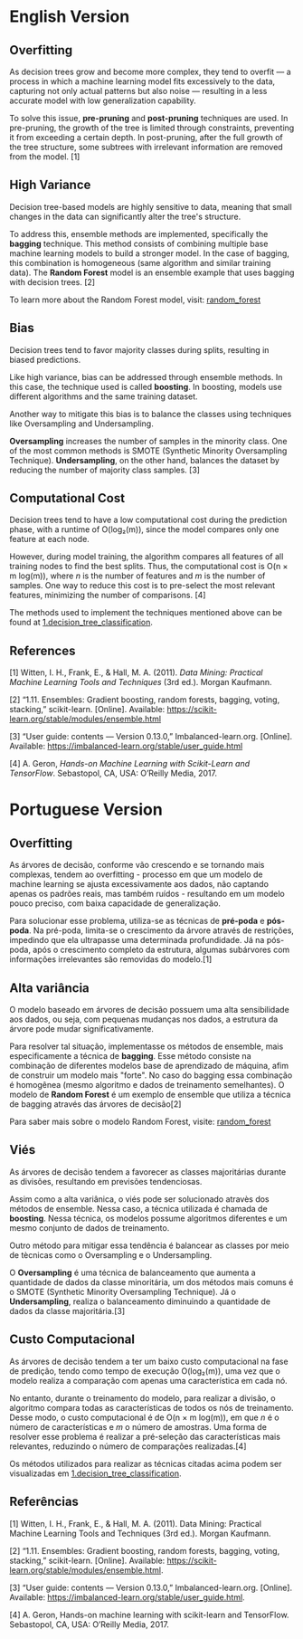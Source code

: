 # English Version

## Overfitting

As decision trees grow and become more complex, they tend to overfit — a process in which a machine learning model fits excessively to the data, capturing not only actual patterns but also noise — resulting in a less accurate model with low generalization capability.

To solve this issue, **pre-pruning** and **post-pruning** techniques are used. In pre-pruning, the growth of the tree is limited through constraints, preventing it from exceeding a certain depth. In post-pruning, after the full growth of the tree structure, some subtrees with irrelevant information are removed from the model. [1]

## High Variance

Decision tree-based models are highly sensitive to data, meaning that small changes in the data can significantly alter the tree's structure.

To address this, ensemble methods are implemented, specifically the **bagging** technique. This method consists of combining multiple base machine learning models to build a stronger model. In the case of bagging, this combination is homogeneous (same algorithm and similar training data). The **Random Forest** model is an ensemble example that uses bagging with decision trees. [2]

To learn more about the Random Forest model, visit: [random_forest](https://github.com/mevianna/ISA/tree/random_forest)

## Bias

Decision trees tend to favor majority classes during splits, resulting in biased predictions.

Like high variance, bias can be addressed through ensemble methods. In this case, the technique used is called **boosting**. In boosting, models use different algorithms and the same training dataset.

Another way to mitigate this bias is to balance the classes using techniques like Oversampling and Undersampling.

**Oversampling** increases the number of samples in the minority class. One of the most common methods is SMOTE (Synthetic Minority Oversampling Technique). **Undersampling**, on the other hand, balances the dataset by reducing the number of majority class samples. [3]

## Computational Cost

Decision trees tend to have a low computational cost during the prediction phase, with a runtime of O(log₂(m)), since the model compares only one feature at each node.

However, during model training, the algorithm compares all features of all training nodes to find the best splits. Thus, the computational cost is O(n × m log(m)), where *n* is the number of features and *m* is the number of samples. One way to reduce this cost is to pre-select the most relevant features, minimizing the number of comparisons. [4]

The methods used to implement the techniques mentioned above can be found at [1.decision_tree_classification](https://github.com/mevianna/ISA/blob/decision_tree/decision_tree/code/1.decision_tree_classification.md).

## References

[1] Witten, I. H., Frank, E., & Hall, M. A. (2011). *Data Mining: Practical Machine Learning Tools and Techniques* (3rd ed.). Morgan Kaufmann.

[2] “1.11. Ensembles: Gradient boosting, random forests, bagging, voting, stacking,” scikit-learn. [Online]. Available: https://scikit-learn.org/stable/modules/ensemble.html

[3] “User guide: contents — Version 0.13.0,” Imbalanced-learn.org. [Online]. Available: https://imbalanced-learn.org/stable/user_guide.html

[4] A. Geron, *Hands-on Machine Learning with Scikit-Learn and TensorFlow*. Sebastopol, CA, USA: O’Reilly Media, 2017.

# Portuguese Version

## Overfitting

As árvores de decisão, conforme vão crescendo e se tornando mais complexas, tendem ao overfitting - processo em que um modelo de machine learning  se ajusta excessivamente aos dados, não captando apenas os padrões reais, mas também ruídos - resultando em um modelo pouco preciso, com baixa capacidade de generalização.

Para solucionar esse problema, utiliza-se as técnicas de **pré-poda** e **pós-poda**. Na pré-poda, limita-se o crescimento da árvore através de restrições, impedindo que ela ultrapasse uma determinada profundidade. Já na pós-poda, após o crescimento completo da estrutura, algumas subárvores com informações irrelevantes são removidas do modelo.[1]

## Alta variância

O modelo baseado em árvores de decisão possuem uma alta sensibilidade aos dados, ou seja, com pequenas mudanças nos dados, a estrutura da árvore pode mudar significativamente.

Para resolver tal situação, implementasse os métodos de ensemble, mais especificamente a técnica de **bagging**. Esse método consiste na combinação de diferentes modelos base de aprendizado de máquina, afim de construir um modelo mais "forte". No caso do bagging essa combinação é homogênea (mesmo algoritmo e dados de treinamento semelhantes). O modelo de **Random Forest** é um exemplo de ensemble que utiliza a técnica de bagging através das árvores de decisão[2]

Para saber mais sobre o modelo Random Forest, visite: [random_forest](https://github.com/mevianna/ISA/tree/random_forest)

## Viés

As árvores de decisão tendem a favorecer as classes majoritárias durante as divisões, resultando em previsões tendenciosas.

Assim como a alta variânica, o viés pode ser solucionado atravès dos métodos de ensemble. Nessa caso, a técnica utilizada é chamada de **boosting**. Nessa técnica, os modelos possume algoritmos diferentes e um mesmo conjunto de dados de treinamento.

Outro método para mitigar essa tendência é balancear as classes por meio de tècnicas como o Oversampling e o Undersampling.

O **Oversampling** é uma técnica de balanceamento que aumenta a quantidade de dados da classe minoritária, um dos métodos mais comuns é o SMOTE (Synthetic Minority Oversampling Technique). Já o **Undersampling**, realiza o balanceamento diminuindo a quantidade de dados da classe majoritária.[3]

## Custo Computacional

  As árvores de decisão tendem a ter um baixo custo computacional na fase de predição, tendo como tempo de execução O(log₂(m)), uma vez que o modelo realiza a comparação com apenas uma característica em cada nó. 

  No entanto, durante o treinamento do modelo, para realizar a divisão, o algoritmo compara todas as características de todos os nós de treinamento. Desse modo, o custo computacional é de O(n × m log(m)), em que *n* é o número de características e *m* o número de amostras. Uma forma de resolver esse problema é realizar a pré-seleção das características mais relevantes, reduzindo o número de comparações realizadas.[4] 
  
  Os métodos utilizados para realizar as técnicas citadas acima podem ser visualizadas em [1.decision_tree_classification](https://github.com/mevianna/ISA/blob/decision_tree/decision_tree/code/1.decision_tree_classification.md).

## Referências
[1] Witten, I. H., Frank, E., & Hall, M. A. (2011). Data Mining: Practical Machine Learning Tools and Techniques (3rd ed.). Morgan Kaufmann.

[2]	“1.11. Ensembles: Gradient boosting, random forests, bagging, voting, stacking,” scikit-learn. [Online]. Available: https://scikit-learn.org/stable/modules/ensemble.html. 

[3] “User guide: contents — Version 0.13.0,” Imbalanced-learn.org. [Online]. Available: https://imbalanced-learn.org/stable/user_guide.html. 

[4] A. Geron, Hands-on machine learning with scikit-learn and TensorFlow. Sebastopol, CA, USA: O’Reilly Media, 2017.
